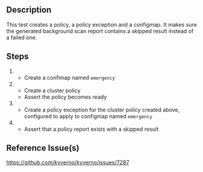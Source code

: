 ## Description

This test creates a policy, a policy exception and a configmap.
It makes sure the generated background scan report contains a skipped result instead of a failed one.

## Steps

1.  - Create a confimap named `emergency`
2.  - Create a cluster policy
    - Assert the policy becomes ready
3.  - Create a policy exception for the cluster policy created above, configured to apply to configmap named `emergency`
4.  - Assert that a policy report exists with a skipped result

## Reference Issue(s)

https://github.com/kyverno/kyverno/issues/7287
